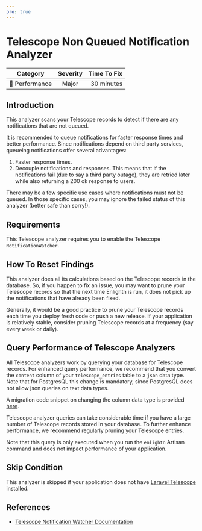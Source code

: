 ```yaml
---
pro: true
---
```


# Telescope Non Queued Notification Analyzer <Badge text="PRO" type="tip"/>

| Category       | Severity   | Time To Fix  |
| -------------  |:----------:| ------------:|
| :rocket: Performance | Major | 30 minutes  |

## Introduction

This analyzer scans your Telescope records to detect if there are any notifications that are not queued.

It is recommended to queue notifications for faster response times and better performance. Since notifications depend on third party services, queueing notifications offer several advantages:

1. Faster response times.
2. Decouple notifications and responses. This means that if the notifications fail (due to say a third party outage), they are retried later while also returning a 200 ok response to users.

There may be a few specific use cases where notifications must not be queued. In those specific cases, you may ignore the failed status of this analyzer (better safe than sorry!).

## Requirements

This Telescope analyzer requires you to enable the Telescope `NotificationWatcher`.

## How To Reset Findings

This analyzer does all its calculations based on the Telescope records in the database. So, if you happen to fix an issue, you may want to prune your Telescope records so that the next time Enlightn is run, it does not pick up the notifications that have already been fixed.

Generally, it would be a good practice to prune your Telescope records each time you deploy fresh code or push a new release. If your application is relatively stable, consider pruning Telescope records at a frequency (say every week or daily).

## Query Performance of Telescope Analyzers

All Telescope analyzers work by querying your database for Telescope records. For enhanced query performance, we recommend that you convert the `content` column of your `telescope_entries` table to a `json` data type. Note that for PostgresQL this change is mandatory, since PostgresQL does not allow json queries on text data types.

A migration code snippet on changing the column data type is provided [here](/performance/telescope-cache-hit-ratio-analyzer.html#special-note-for-performance-of-telescope-analyzers).

Telescope analyzer queries can take considerable time if you have a large number of Telescope records stored in your database. To further enhance performance, we recommend regularly pruning your Telescope entries. 

Note that this query is only executed when you run the `enlightn` Artisan command and does not impact performance of your application.

## Skip Condition

This analyzer is skipped if your application does not have [Laravel Telescope](https://laravel.com/docs/telescope) installed.

## References

- [Telescope Notification Watcher Documentation](https://laravel.com/docs/telescope#notification-watcher)